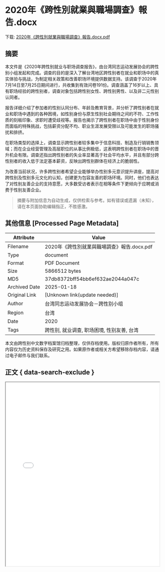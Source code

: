 # 2020年《跨性別就業與職場調查》報告.docx

<!-- tcd_download_link -->
下载: <a href="../2020年《跨性別就業與職場調查》報告.docx.pdf" download>2020年《跨性別就業與職場調查》報告.docx.pdf</a>
<!-- tcd_download_link_end -->

## 摘要

<!-- tcd_abstract -->
本文件是《2020年跨性别就业与职场调查报告》，由台湾同志运动发展协会的跨性别小组发起和完成。调查的目的是深入了解台湾地区跨性别者在就业和职场中的真实体验与挑战，为制定相关政策和改善职场环境提供数据支持。该调查于2020年7月14日至7月25日期间进行，共收集到有效问卷191份。调查涵盖了16岁以上、具有职场经验的跨性别者，调查对象包括跨性别女性、跨性别男性、以及非二元性别认同者。

报告详细介绍了参加者的性别认同分布、年龄及教育背景，并分析了跨性别者在就业和职场中遇到的各种困境，如性别身份与原生性别社会期待之间的不符、工作性质的刻板印象、求职时遭受歧视等。报告也揭示了跨性别者在职场中由于性别身份而面临的特殊挑战，包括薪资分配不均、职业生涯发展受限以及可能发生的职场骚扰和排挤。

在职场类型的选择上，调查显示跨性别者较多集中于信息科技、制造及行销销售领域；而在企业经营管理及高层职位的从事比例极低，这表明跨性别者在职场中的晋升机会有限。调查还指出跨性别者的失业率显著高于社会平均水平，并且有部分跨性别者的收入低于法定基本薪资，反映出跨性别群体在经济上的脆弱性。

为改善当前状况，许多跨性别者希望企业能够举办性别多元意识提升讲座，提高对跨性别及性别多元文化的认知，创建更为包容友善的职场环境。同时，他们也表达了对性别友善企业的支持意愿，大多数受访者表示在相等条件下更倾向于应聘或消费于性别友善企业。

<!-- tcd_abstract_end -->

> 摘要与附加信息为自动生成，仅供检索与参考。如有错误或遗漏（未知），请在本页面协助编辑指正，不胜感激。

## 其他信息 [Processed Page Metadata]

| Attribute       | Value                                  |
|-----------------|----------------------------------------|
| Filename        | 2020年《跨性別就業與職場調查》報告.docx.pdf                             |
| Type            | document                                 |
| Format          | PDF Document                               |
| Size            | 5866512 bytes                           |
| MD5             | 37db8372bff54bb6ef632ae2044a047c                                  |
| Archived Date   | 2025-01-18                             |
| Original Link   | [Unknown link(update needed)]                         |
| Author          | 台湾同志运动发展协会－跨性别小组                               |
| Region          | 台湾                               |
| Date            | 2020                                 |
| Tags            | 跨性别, 就业调查, 职场困境, 性别友善, 台湾                                 |

本文由跨性别中文数字档案馆归档整理，仅供存档使用。版权归原作者所有，所有内容仅为历史资料保存及研究之用。如果原作者或相关方希望移除存档内容，请通过电子邮件与我们联系。

## 正文 { data-search-exclude }

<!-- tcd_main_text -->
<iframe src="../2020年《跨性別就業與職場調查》報告.docx.pdf" width="100%" height="600px">
    <p>无法显示PDF，请下载查看。</p>
</iframe>
<!-- tcd_main_text_end -->

